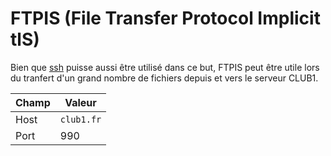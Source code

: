 FTPIS (File Transfer Protocol Implicit tlS)
===========================================

Bien que [ssh](ssh) puisse aussi être utilisé dans ce but, FTPIS peut être
utile lors du tranfert d'un grand nombre de fichiers depuis et vers le
serveur CLUB1.

| Champ | Valeur     |
|-------|------------|
| Host  | `club1.fr` |
| Port  |        990 |

